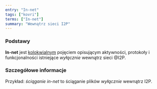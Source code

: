 ```yaml
---
entry: "In-net"
tags: ["kovri"]
terms: ["In-net"]
summary: "Wewnątrz sieci I2P"
---
```


### Podstawy

**In-net** jest [kolokwialnym](https://en.wikipedia.org/wiki/Colloquial) pojęciem opisującym aktywności, protokoły i funkcjonalności istniejące *wyłącznie* wewnątrz sieci @I2P.

### Szczegółowe informacje

Przykład: *ściąganie in-net* to ściąganie plików *wyłącznie* wewnątrz I2P.

